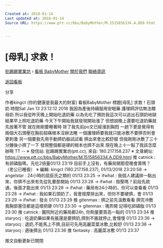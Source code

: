 ```yaml
---

Created at: 2018-01-14
Last updated at: 2018-01-14
Source URL: https://www.ptt.cc/bbs/BabyMother/M.1515856334.A.DD9.html


---
```


# [母乳] 求救！


[批踢踢實業坊](https://www.ptt.cc/) › [看板 BabyMother](https://www.ptt.cc/bbs/BabyMother/index.html) [關於我們](https://www.ptt.cc/about.html) [聯絡資訊](https://www.ptt.cc/contact.html)

[返回看板](https://www.ptt.cc/bbs/BabyMother/index.html)

分享

作者kingct (你的健康是我最大的財富)
看板BabyMother
標題\[母乳\] 求救！石頭奶
時間Sat Jan 13 23:12:12 2018
我因為產後持續服用安眠藥 護理師評估無法餵母奶 所以我從昨天晚上開始吃退奶藥 以為先吃了預防我這次可以逃出石頭奶地獄 結果早上照吃退奶藥 今天下午開始我就發現開始漲了 但想說晚上還要吃退奶藥就先放著不管 就在剛剛要睡著時 除了我先前po文已經漲到胸悶 一趟下更是覺得有兩個大石頭壓在胸前超痛根本沒辦法睡 一個護理師要我就只能冰敷不要擠否則會更刺激 另一個要我先用手動擠奶器試試看 擠出來會比較舒服 但我剛剛冰敷了三十分鍾後小擠了一下 發現整個都是硬的根本也擠不出來 現在晚上十一點了我該怎麼辦啊 TT -- ※ 發信站: 批踢踢實業坊(ptt.cc), 來自: 180.217.158.237 ※ 文章網址: <https://www.ptt.cc/bbs/BabyMother/M.1515856334.A.DD9.html>
推 catnick : 有卵磷脂嗎，先吃2倍量01/13 23:19
目前手上沒有，有藥局開那麼晚會賣嗎？（老公已睡昏） ※ 編輯: kingct (180.217.158.237), 01/13/2018 23:20:58
→ angelstar : 24小時的屈臣氏之類的 01/13 23:25
→ ifwhat : 我個人建議排一點出來，你擠不出來有先從乳暈那開始 01/13 23:28
→ ifwhat : 按壓嗎？前段先疏通，後面才能出來 01/13 23:28
→ ifwhat : 藥局有24小時的，你可以查看看 01/13 23:28
→ ifwhat : 我如果石頭奶了，我會按摩排出來，但你不要硬擠，會 01/13 23:29
→ ifwhat : 發炎 01/13 23:29
推 gitenmax : 擠之前先溫敷看看 擠完冷敷 我胸部塞住都是這樣把硬 01/13 23:30
→ gitenmax : 塊弄開 記得吃卵磷脂 01/13 23:30
推 catnick : 醫院附近的藥局都24h, 你劑量要買高一點的 01/13 23:34
推 staryocj : 吃退奶藥如果有脹還是要擠奶,擠到不脹就停止,會慢慢 01/13 23:36
→ staryocj : 退奶,不能馬上不擠,目前可先用高麗菜葉冰敷,比較舒 01/13 23:36
→ staryocj : 適後擠出 01/13 23:36
推 fantasky : 高麗菜冰敷 01/13 23:37

推文自動更新已關閉

